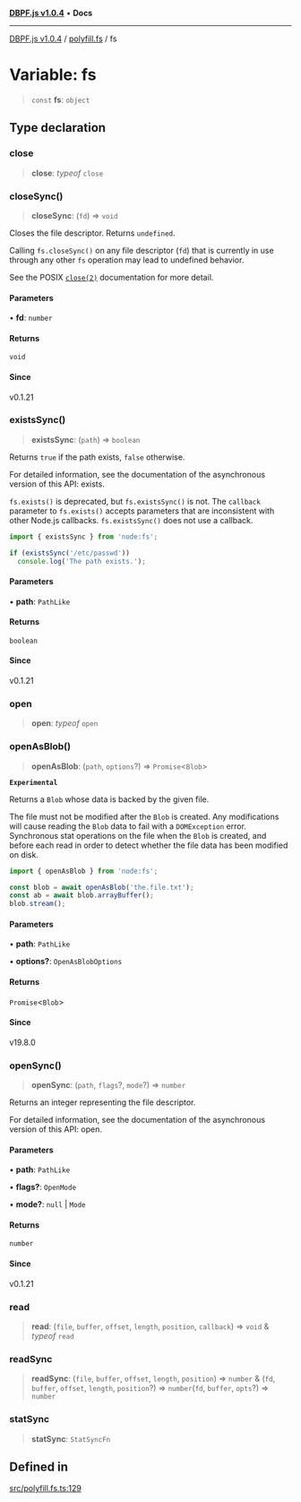 [**DBPF.js v1.0.4**](../../README.md) • **Docs**

***

[DBPF.js v1.0.4](../../README.md) / [polyfill.fs](../README.md) / fs

# Variable: fs

> `const` **fs**: `object`

## Type declaration

### close

> **close**: *typeof* `close`

### closeSync()

> **closeSync**: (`fd`) => `void`

Closes the file descriptor. Returns `undefined`.

Calling `fs.closeSync()` on any file descriptor (`fd`) that is currently in use
through any other `fs` operation may lead to undefined behavior.

See the POSIX [`close(2)`](http://man7.org/linux/man-pages/man2/close.2.html) documentation for more detail.

#### Parameters

• **fd**: `number`

#### Returns

`void`

#### Since

v0.1.21

### existsSync()

> **existsSync**: (`path`) => `boolean`

Returns `true` if the path exists, `false` otherwise.

For detailed information, see the documentation of the asynchronous version of
this API: exists.

`fs.exists()` is deprecated, but `fs.existsSync()` is not. The `callback` parameter to `fs.exists()` accepts parameters that are inconsistent with other
Node.js callbacks. `fs.existsSync()` does not use a callback.

```js
import { existsSync } from 'node:fs';

if (existsSync('/etc/passwd'))
  console.log('The path exists.');
```

#### Parameters

• **path**: `PathLike`

#### Returns

`boolean`

#### Since

v0.1.21

### open

> **open**: *typeof* `open`

### openAsBlob()

> **openAsBlob**: (`path`, `options`?) => `Promise`\<`Blob`\>

**`Experimental`**

Returns a `Blob` whose data is backed by the given file.

The file must not be modified after the `Blob` is created. Any modifications
will cause reading the `Blob` data to fail with a `DOMException` error.
Synchronous stat operations on the file when the `Blob` is created, and before
each read in order to detect whether the file data has been modified on disk.

```js
import { openAsBlob } from 'node:fs';

const blob = await openAsBlob('the.file.txt');
const ab = await blob.arrayBuffer();
blob.stream();
```

#### Parameters

• **path**: `PathLike`

• **options?**: `OpenAsBlobOptions`

#### Returns

`Promise`\<`Blob`\>

#### Since

v19.8.0

### openSync()

> **openSync**: (`path`, `flags`?, `mode`?) => `number`

Returns an integer representing the file descriptor.

For detailed information, see the documentation of the asynchronous version of
this API: open.

#### Parameters

• **path**: `PathLike`

• **flags?**: `OpenMode`

• **mode?**: `null` \| `Mode`

#### Returns

`number`

#### Since

v0.1.21

### read

> **read**: (`file`, `buffer`, `offset`, `length`, `position`, `callback`) => `void` & *typeof* `read`

### readSync

> **readSync**: (`file`, `buffer`, `offset`, `length`, `position`) => `number` & (`fd`, `buffer`, `offset`, `length`, `position`?) => `number`(`fd`, `buffer`, `opts`?) => `number`

### statSync

> **statSync**: `StatSyncFn`

## Defined in

[src/polyfill.fs.ts:129](https://github.com/anonhostpi/DBPF.js/blob/bec1c7f946ae1882f8cb333f8c038d29cc8e75d8/src/polyfill.fs.ts#L129)
